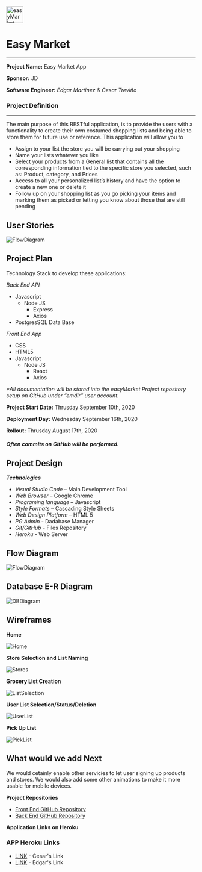 <img src="https://github.com/emdlr/easymarket-frontend/blob/master/public/favicon.png" alt="easyMarket" width="45" height="45" />

# Easy Market
---
**Project Name:** Easy Market App

**Sponsor:** JD

**Software Engineer:** _Edgar Martinez & Cesar Treviño_

### Project Definition
---
The main purpose of this RESTful application, is to provide the users with a functionality to create their own costumed shopping lists and being able to store them for future use or reference.
This application will allow you to
- Assign to your list the store you will be carrying out your shopping
- Name your lists whatever you like
- Select your products from a General list that contains all the corresponding information tied to the specific store you selected, such as: Product, category, and Prices
- Access to all your personalized list’s history and have the option to create a new one or delete it
- Follow up on your shopping list as you go picking your items and marking them as picked or letting you know about those that are still pending

**User Stories**
---
![FlowDiagram](https://github.com/emdlr/easymarket-frontend/blob/master/public/user-stories.png)

**Project Plan**
---

Technology Stack to develop these applications:

 _Back End API_
- Javascript
  - Node JS
    - Express
    - Axios
- PostgresSQL Data Base

_Front End App_
- CSS
- HTML5
- Javascript
  - Node JS
    - React
    - Axios
    

 _*All documentation will be stored into the easyMarket Project repository setup on GitHub under “emdlr” user account._

**Project Start Date:** Thrusday September 10th, 2020

**Deployment Day:** Wednesday September 16th, 2020

**Rollout:** Thrusday August 17th, 2020

##### Often commits on GitHub will be performed.

**Project Design**
---

**_Technologies_**
- *Visual Studio Code* – Main Development Tool
- *Web Browser* – Google Chrome
- *Programing language* – Javascript
- *Style Formats* – Cascading Style Sheets
- *Web Design Platform* – HTML 5
- *PG Admin* - Dadabase Manager
- *Git/GitHub* - Files Repository
- *Heroku* - Web Server

**Flow Diagram**
---

![FlowDiagram](https://github.com/emdlr/easyMarket-backend/blob/master/documents/flowDiagram.png)

**Database E-R Diagram**
---

![DBDiagram](https://github.com/emdlr/easyMarket-backend/blob/master/documents/DBdiagram.png)

**Wireframes**
---

**Home**

![Home](https://github.com/emdlr/easymarket-frontend/blob/master/public/wf-home.png)

**Store Selection and List Naming**

![Stores](https://github.com/emdlr/easymarket-frontend/blob/master/public/wf-store.png)

**Grocery List Creation**

![ListSelection](https://github.com/emdlr/easymarket-frontend/blob/master/public/wf-create-list.png)

**User List Selection/Status/Deletion**

![UserList](https://github.com/emdlr/easymarket-frontend/blob/master/public/wf-user-lists.png)

**Pick Up List**

![PickList](https://github.com/emdlr/easymarket-frontend/blob/master/public/wf-pick-list.png)


**What would we add Next**
---

We would cetainly enable other servicies to let user signing up products and stores. We would also add some other animations to make it more usable for mobile devices.

**Project Repositories**
- [Front End GitHub Repository](https://github.com/emdlr/easymarket-frontend)
- [Back End GitHub Repository](https://github.com/emdlr/easyMarket-backend)

**Application Links on Heroku**

### APP Heroku Links
- [LINK](https://easymarket-frontend-ct.herokuapp.com/) - Cesar's Link
- [LINK](https://easymarket-app.herokuapp.com/) - Edgar's Link


